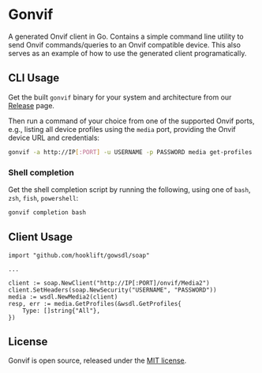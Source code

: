 # Gonvif

A generated Onvif client in Go. Contains a simple command line utility to send Onvif
commands/queries to an Onvif compatible device. This also serves as an example of how to use the
generated client programatically.

## CLI Usage

Get the built `gonvif` binary for your system and architecture from our
[Release](https://github.com/eyetowers/gonvif/releases) page.

Then run a command of your choice from one of the supported Onvif ports, e.g., listing all device
profiles using the `media` port, providing the Onvif device URL and credentials:

```bash
gonvif -a http://IP[:PORT] -u USERNAME -p PASSWORD media get-profiles
```

### Shell completion

Get the shell completion script by running the following, using one of `bash`, `zsh`, `fish`,
`powershell`:

```bash
gonvif completion bash
```

## Client Usage

```golang
import "github.com/hooklift/gowsdl/soap"

...

client := soap.NewClient("http://IP[:PORT]/onvif/Media2")
client.SetHeaders(soap.NewSecurity("USERNAME", "PASSWORD"))
media := wsdl.NewMedia2(client)
resp, err := media.GetProfiles(&wsdl.GetProfiles{
	Type: []string{"All"},
})
```

## License

Gonvif is open source, released under the [MIT license](./LICENSE).
